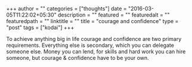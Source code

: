 +++
author = ""
categories = ["thoughts"]
date = "2016-03-05T11:22:02+05:30"
description = ""
featured = ""
featuredalt = ""
featuredpath = ""
linktitle = ""
title = "courage and confidence"
type = "post"
tags = ["kodai"]
+++

To achieve anything big in life courage and confidence are two primary requirements. Everything else is secondary, which you can delegate someone else. Money you can lend, for skills and hard work you can hire someone, but courage & confidence have to be your own.


